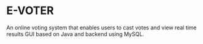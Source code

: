 # E-VOTER
An online voting system that enables users to cast votes and view real time results GUI based on Java and backend using MySQL.
